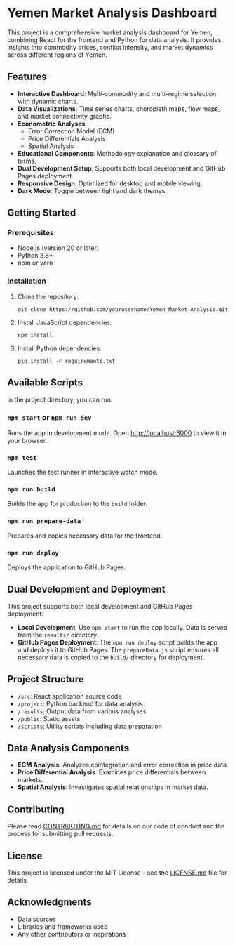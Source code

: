 
# Yemen Market Analysis Dashboard

This project is a comprehensive market analysis dashboard for Yemen, combining React for the frontend and Python for data analysis. It provides insights into commodity prices, conflict intensity, and market dynamics across different regions of Yemen.

## Features

- **Interactive Dashboard**: Multi-commodity and multi-regime selection with dynamic charts.
- **Data Visualizations**: Time series charts, choropleth maps, flow maps, and market connectivity graphs.
- **Econometric Analyses**: 
  - Error Correction Model (ECM)
  - Price Differentials Analysis
  - Spatial Analysis
- **Educational Components**: Methodology explanation and glossary of terms.
- **Dual Development Setup**: Supports both local development and GitHub Pages deployment.
- **Responsive Design**: Optimized for desktop and mobile viewing.
- **Dark Mode**: Toggle between light and dark themes.

## Getting Started

### Prerequisites

- Node.js (version 20 or later)
- Python 3.8+
- npm or yarn

### Installation

1. Clone the repository:
   ```
   git clone https://github.com/yourusername/Yemen_Market_Analysis.git
   ```
2. Install JavaScript dependencies:
   ```
   npm install
   ```
3. Install Python dependencies:
   ```
   pip install -r requirements.txt
   ```

## Available Scripts

In the project directory, you can run:

### `npm start` or `npm run dev`

Runs the app in development mode. Open [http://localhost:3000](http://localhost:3000) to view it in your browser.

### `npm test`

Launches the test runner in interactive watch mode.

### `npm run build`

Builds the app for production to the `build` folder.

### `npm run prepare-data`

Prepares and copies necessary data for the frontend.

### `npm run deploy`

Deploys the application to GitHub Pages.

## Dual Development and Deployment

This project supports both local development and GitHub Pages deployment:

- **Local Development**: Use `npm start` to run the app locally. Data is served from the `results/` directory.
- **GitHub Pages Deployment**: The `npm run deploy` script builds the app and deploys it to GitHub Pages. The `prepareData.js` script ensures all necessary data is copied to the `build/` directory for deployment.

## Project Structure

- `/src`: React application source code
- `/project`: Python backend for data analysis
- `/results`: Output data from various analyses
- `/public`: Static assets
- `/scripts`: Utility scripts including data preparation

## Data Analysis Components

- **ECM Analysis**: Analyzes cointegration and error correction in price data.
- **Price Differential Analysis**: Examines price differentials between markets.
- **Spatial Analysis**: Investigates spatial relationships in market data.

## Contributing

Please read [CONTRIBUTING.md](CONTRIBUTING.md) for details on our code of conduct and the process for submitting pull requests.

## License

This project is licensed under the MIT License - see the [LICENSE.md](LICENSE.md) file for details.

## Acknowledgments

- Data sources
- Libraries and frameworks used
- Any other contributors or inspirations
